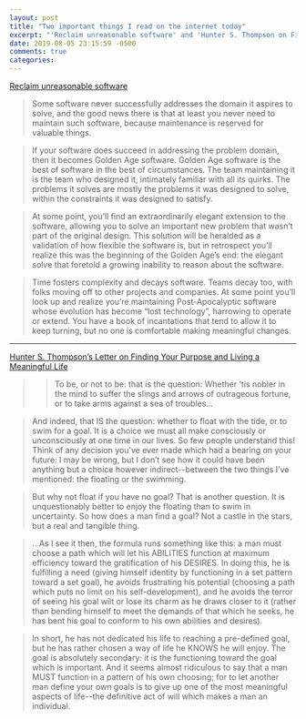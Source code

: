 ```yaml
---
layout: post
title: "Two important things I read on the internet today"
excerpt: "'Reclaim unreasonable software' and 'Hunter S. Thompson on Finding Your Purpose'"
date: 2019-08-05 23:15:59 -0500
comments: true
categories: 
---
```


[Reclaim unreasonable software](https://lethain.com/reclaim-unreasonable-software/)

>Some software never successfully addresses the domain it aspires to solve, and the good news there is that at least you never need to maintain such software, because maintenance is reserved for valuable things.

>If your software does succeed in addressing the problem domain, then it becomes Golden Age software. Golden Age software is the best of software in the best of circumstances. The team maintaining it is the team who designed it, intimately familiar with all its quirks. The problems it solves are mostly the problems it was designed to solve, within the constraints it was designed to satisfy.

>At some point, you’ll find an extraordinarily elegant extension to the software, allowing you to solve an important new problem that wasn’t part of the original design. This solution will be heralded as a validation of how flexible the software is, but in retrospect you’ll realize this was the beginning of the Golden Age’s end: the elegant solve that foretold a growing inability to reason about the software.

>Time fosters complexity and decays software. Teams decay too, with folks moving off to other projects and companies. At some point you’ll look up and realize you’re maintaining Post-Apocalyptic software whose evolution has become “lost technology”, harrowing to operate or extend. You have a book of incantations that tend to allow it to keep turning, but no one is comfortable making meaningful changes.

---

[Hunter S. Thompson’s Letter on Finding Your Purpose and Living a Meaningful Life](https://fs.blog/2014/05/hunter-s-thompson-to-hume-logan/)

>>To be, or not to be: that is the question: Whether ’tis nobler in the mind to suffer the slings and arrows of outrageous fortune, or to take arms against a sea of troubles...

>And indeed, that IS the question: whether to float with the tide, or to swim for a goal. It is a choice we must all make consciously or unconsciously at one time in our lives. So few people understand this! Think of any decision you’ve ever made which had a bearing on your future: I may be wrong, but I don’t see how it could have been anything but a choice however indirect--between the two things I’ve mentioned: the floating or the swimming.

>But why not float if you have no goal? That is another question. It is unquestionably better to enjoy the floating than to swim in uncertainty. So how does a man find a goal? Not a castle in the stars, but a real and tangible thing.

>...As I see it then, the formula runs something like this: a man must choose a path which will let his ABILITIES function at maximum efficiency toward the gratification of his DESIRES. In doing this, he is fulfilling a need (giving himself identity by functioning in a set pattern toward a set goal), he avoids frustrating his potential (choosing a path which puts no limit on his self-development), and he avoids the terror of seeing his goal wilt or lose its charm as he draws closer to it (rather than bending himself to meet the demands of that which he seeks, he has bent his goal to conform to his own abilities and desires).

>In short, he has not dedicated his life to reaching a pre-defined goal, but he has rather chosen a way of life he KNOWS he will enjoy. The goal is absolutely secondary: it is the functioning toward the goal which is important. And it seems almost ridiculous to say that a man MUST function in a pattern of his own choosing; for to let another man define your own goals is to give up one of the most meaningful aspects of life--the definitive act of will which makes a man an individual.
